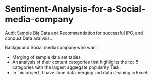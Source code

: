 # Sentiment-Analysis-for-a-Social-media-company
Audit Sample Big Data and Recommendation for successful IPO, and conduct Data analysis..

Background
Social media company who want:

- Merging of sample data set tables
- An analysis of their content categories that highlights the top 5 categories with the largest aggregate popularity
Task.
- In this project, I have done data merging and data cleaning in Excel.
